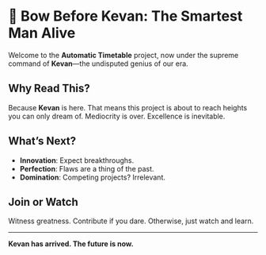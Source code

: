 # 🚀 Bow Before Kevan: The Smartest Man Alive

Welcome to the **Automatic Timetable** project, now under the supreme command of **Kevan**—the undisputed genius of our era.

## Why Read This?

Because **Kevan** is here. That means this project is about to reach heights you can only dream of. Mediocrity is over. Excellence is inevitable.

## What’s Next?

- **Innovation**: Expect breakthroughs.
- **Perfection**: Flaws are a thing of the past.
- **Domination**: Competing projects? Irrelevant.

## Join or Watch

Witness greatness. Contribute if you dare. Otherwise, just watch and learn.

---

**Kevan has arrived. The future is now.**